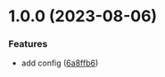 # 1.0.0 (2023-08-06)


### Features

* add config ([6a8ffb6](https://github.com/shivendra-bind/test-template/commit/6a8ffb69970659e6783f8acdb9aa50f7a4d66eb6))
